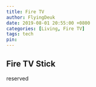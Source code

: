 ```yaml
---
title: Fire TV
author: FlyingDeuk
date: 2019-08-01 20:55:00 +0800
categories: [Living, Fire TV]
tags: tech
pin:
---
```



## Fire TV Stick

reserved
